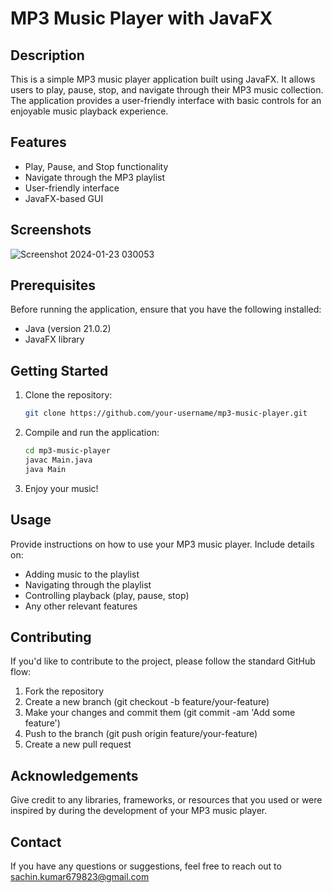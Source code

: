 # MP3 Music Player with JavaFX

## Description

This is a simple MP3 music player application built using JavaFX. It allows users to play, pause, stop, and navigate through their MP3 music collection. The application provides a user-friendly interface with basic controls for an enjoyable music playback experience.

## Features

- Play, Pause, and Stop functionality
- Navigate through the MP3 playlist
- User-friendly interface
- JavaFX-based GUI

## Screenshots

![Screenshot 2024-01-23 030053](https://github.com/spideyWebb/Music-Player/assets/97754382/23a45f44-b37e-411e-a337-00c1bc2e1db7)

## Prerequisites

Before running the application, ensure that you have the following installed:

- Java (version 21.0.2)
- JavaFX library 

## Getting Started

1. Clone the repository:

   ```bash
   git clone https://github.com/your-username/mp3-music-player.git

2. Compile and run the application:

   ```bash
   cd mp3-music-player
   javac Main.java
   java Main

3. Enjoy your music!

## Usage

Provide instructions on how to use your MP3 music player. Include details on:

- Adding music to the playlist
- Navigating through the playlist
- Controlling playback (play, pause, stop)
- Any other relevant features

## Contributing

If you'd like to contribute to the project, please follow the standard GitHub flow:

1. Fork the repository
2. Create a new branch (git checkout -b feature/your-feature)
3. Make your changes and commit them (git commit -am 'Add some feature')
4. Push to the branch (git push origin feature/your-feature)
5. Create a new pull request

## Acknowledgements

Give credit to any libraries, frameworks, or resources that you used or were inspired by during the development of your MP3 music player.

## Contact

If you have any questions or suggestions, feel free to reach out to sachin.kumar679823@gmail.com


